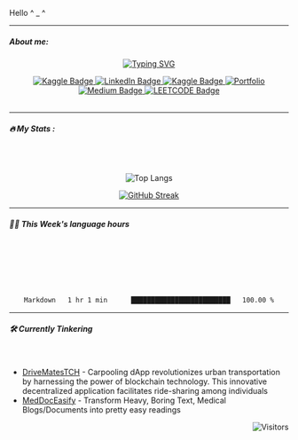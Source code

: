 Hello ^ \_ ^

---

##### About me:

<p align = "center" >
<a href="https://git.io/typing-svg"><img src="https://readme-typing-svg.demolab.com?font=Source+Code+Pro&size=18&duration=2000&pause=400&color=2859BC&background=0010FF00&multiline=true&width=550&height=110&lines=Brajendra+Suman;BTech+%40+Indian+Institute+of+Technology+Guwahati" alt="Typing SVG" /></a>

<!-- reserved  -->
<!-- <a href="https://git.io/typing-svg"><img src="https://readme-typing-svg.demolab.com?font=Source+Code+Pro&size=18&duration=2000&pause=400&color=2859BC&background=0010FF00&multiline=true&width=550&height=110&lines=Brajendra+Suman;BTech+%40+Indian+Institute+of+Technology+Guwahati+;Web Development+%7C+Machine Learning +%7C+ Data Science ;+++++" alt="Typing SVG" /></a> -->

</p>

<div id="badges" align="center">
    <a href="https://linktr.ee/sbrajen07">
    <img src="https://img.shields.io/badge/-linktree-20BEFF?style=for-the-badge&logo=linktree&logoColor=white&style=plastic" alt="Kaggle Badge"/>
  </a>

  <a href="https://www.linkedin.com/in/sbrajendra/">
    <img src="https://img.shields.io/badge/LinkedIn-blue?style=for-the-badge&logo=linkedin&logoColor=white&style=plastic" alt="LinkedIn Badge"/>
  </a>
  <a href="https://www.kaggle.com/sb0702">
    <img src="https://img.shields.io/badge/Kaggle-20BEFF?style=for-the-badge&logo=Kaggle&logoColor=white&style=plastic" alt="Kaggle Badge"/>
  </a>
    </a>
    <a href="https://master--sbrajen7.netlify.app/">
    <img src="https://img.shields.io/badge/Portfolio-%23000000.svg?style=for-the-badge&style=plastic&logo=netlify&logoColor=#00C7B7" alt="Portfolio"/>
  </a>
  <!-- <a href="https://www.hackerrank.com/Iqman_Singh">
    <img src="https://img.shields.io/badge/-Hackerrank-2EC866?style=for-the-badge&logo=HackerRank&logoColor=white" alt="Hackerrank Badge"/>
  </a>  -->
  <a href="https://medium.com/@smn.acm">
    <img src="https://img.shields.io/badge/Medium-12100E?style=for-the-badge&logo=medium&logoColor=white&style=plastic" alt="Medium Badge"/>
  </a>
  <!-- <a href="https://leetcode.com/sbjen/">
    <img src="https://img.shields.io/badge/-LeetCode-FFA116?style=for-the-badge&logo=LeetCode&logoColor=black" alt="LEETCODE Badge"/>
  </a> -->
  <a href="mailto:s.brajendra0707@gmail.com">
    <img src="https://img.shields.io/badge/Gmail-D14836?style=for-the-badge&logo=gmail&logoColor=white&style=plastic" alt="LEETCODE Badge"/>
  </a>

</div>
<br>
<!-- <div id="header" align="center">
  <img src="https://media.tenor.com/3bTxZ4HdrysAAAAC/pixels-neon.gif" width="580"/>
</div> -->

---

##### :fire: My Stats :

<div align = "center" style="text-align: center; border-radius:100px;" >

 </br>
</br>

</div>

<div align = "center" style="text-align: center; border-radius:100px;" >

![Top Langs](https://github-readme-stats-sigma-five.vercel.app/api/top-langs/?username=s-brajendra&layout=compact&hide=ejs&theme=dark&border=50px)

</div>

<div align = "center" style="text-align: center;" >

[![GitHub Streak](https://streak-stats.demolab.com/?user=s-brajendra&starting_year=2023&border_radius=50&theme=dark)](https://git.io/streak-stats)

</div>

---

<!-- <div align = "center" style="text-align: center;" >


 <img align = "centre" style = "border-radius:100px;" src="https://github-readme-activity-graph.vercel.app/graph?username=s-brajendra&theme=react-dark&bg_color=20232a&hide_border=true" border_radius = "100px" />
</div> -->

##### 🧑‍💻 This Week's language hours

<div align = "center" style="text-align: center;" >
  </br>
 </br>
  </br>
 
 </br>
  </br>
<!--START_SECTION:waka-->

```txt
Markdown   1 hr 1 min      █████████████████████████   100.00 %
```

<!--END_SECTION:waka-->

<!--

Python       9 hrs 34 mins   ██████████████████▓░░░░░░   74.95 %
Jupyter      1 hr 50 mins    ███▓░░░░░░░░░░░░░░░░░░░░░   14.45 %
JavaScript   33 mins         █░░░░░░░░░░░░░░░░░░░░░░░░   04.40 %
Assembly     23 mins         ▓░░░░░░░░░░░░░░░░░░░░░░░░   03.08 %
JSON         18 mins         ▓░░░░░░░░░░░░░░░░░░░░░░░░   02.36 %


-->

</div>

---

##### 🛠️ Currently Tinkering

<div align = "center" style="text-align: center;" >
  </br>

<!--START_SECTION:waka:SHOW_PROJECTS-->

<!--END_SECTION:waka:SHOW_PROJECTS-->

</div>

- [DriveMatesTCH][link_DriveMates] - Carpooling dApp revolutionizes urban transportation by harnessing the power of blockchain technology. This innovative decentralized application facilitates ride-sharing among individuals
- [MedDocEasify][link_MEdDoc] - Transform Heavy, Boring Text, Medical Blogs/Documents into pretty easy readings

<span align="right">

![Visitors](https://api.visitorbadge.io/api/visitors?path=https%3A%2F%2Fgithub.com%2Fs-brajendra%2Fs-brajendra&label=VISITOR&countColor=%23263759&style=flat-square)

</span>

[link_DriveMates]: https://github.com/s-brajendra/DriveMatesTCH
[link_MEdDoc]: https://github.com/s-brajendra/MedDocEasify
